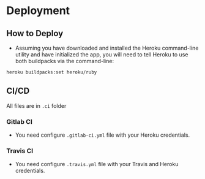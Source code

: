 # Deployment

## How to Deploy
* Assuming you have downloaded and installed the Heroku command-line utility and have initialized the app, you will need to tell Heroku to use both buildpacks via the command-line:

```shell
heroku buildpacks:set heroku/ruby
```

## CI/CD
All files are in `.ci` folder
### Gitlab CI
* You need configure `.gitlab-ci.yml` file with your Heroku credentials.

### Travis CI
* You need configure `.travis.yml` file with your Travis and Heroku credentials.